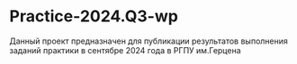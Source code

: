 # Practice-2024.Q3-wp
Данный проект предназначен для публикации результатов выполнения заданий практики в сентябре 2024 года в РГПУ им.Герцена
